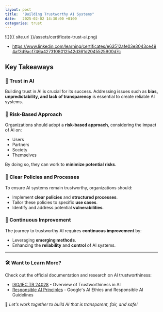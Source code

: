 ```yaml
---
layout: post
title:  "Building Trustworthy AI Systems"
date:   2025-02-02 14:30:00 +0100
categories: trust 
---
```


![]({{ site.url }}/assets/certificate-trust-ai.png)

- https://www.linkedin.com/learning/certificates/e63512afe03e3043ce494af3d9acf746a4273108012542d361d2045525900d7c



## Key Takeaways

### 🔹 Trust in AI
Building trust in AI is crucial for its success. Addressing issues such as **bias, unpredictability, and lack of transparency** is essential to create reliable AI systems.

### 🔹 Risk-Based Approach
Organizations should adopt a **risk-based approach**, considering the impact of AI on:
- Users
- Partners
- Society
- Themselves

By doing so, they can work to **minimize potential risks**.

### 🔹 Clear Policies and Processes
To ensure AI systems remain trustworthy, organizations should:
- Implement **clear policies** and **structured processes**.
- Tailor these policies to specific **use cases**.
- Identify and address potential **vulnerabilities**.

### 🔹 Continuous Improvement
The journey to trustworthy AI requires **continuous improvement** by:
- Leveraging **emerging methods**.
- Enhancing the **reliability** and **control** of AI systems.

---

### 🛠 Want to Learn More?
Check out the official documentation and research on AI trustworthiness:
- [ISO/IEC TR 24028](https://www.iso.org/standard/77608.html) - Overview of Trustworthiness in AI
- [Responsible AI Principles](https://ai.google/responsibility/principles/) - Google's AI Ethics and Responsible AI Guidelines

📌 _Let's work together to build AI that is transparent, fair, and safe!_
